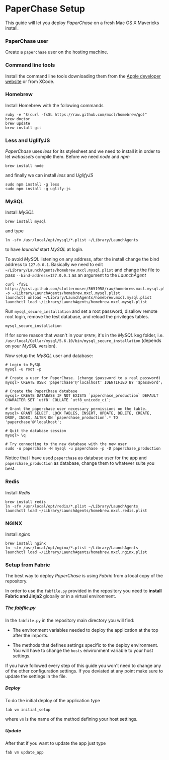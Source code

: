 # PaperChase Setup

This guide will let you deploy _PaperChase_ on a fresh Mac OS X Mavericks install.

### PaperChase user

Create a `paperchase` user on the hosting machine.

### Command line tools

Install the command line tools downloading them from the [Apple developer website](https://developer.apple.com/downloads/index.action "Apple Developer") or from XCode.

### Homebrew

Install Homebrew with the following commands

    ruby -e "$(curl -fsSL https://raw.github.com/mxcl/homebrew/go)"
    brew doctor
    brew update
    brew install git

### Less and UglifyJS

_PaperChase_ uses _less_ for its stylesheet and we need to install it in order to let _webassets_ compile them. Before we need _node_ and _npm_

    brew install node
    
and finally we can install _less_ and _UglifyJS_

    sudo npm install -g less
    sudo npm install -g uglify-js

### MySQL

Install _MySQL_

    brew install mysql

and type
    
    ln -sfv /usr/local/opt/mysql/*.plist ~/Library/LaunchAgents
    
to have _launchd_ start _MySQL_ at login.

To avoid _MySQL_ listening on any address, after the install change the bind address to `127.0.0.1`. Basically we need to edit `~/Library/LaunchAgents/homebrew.mxcl.mysql.plist` and change the file to pass 
`--bind-address=127.0.0.1` as an argument to the _LaunchAgent_

    curl -fsSL https://gist.github.com/slottermoser/5651958/raw/homebrew.mxcl.mysql.plist -o ~/Library/LaunchAgents/homebrew.mxcl.mysql.plist
    launchctl unload ~/Library/LaunchAgents/homebrew.mxcl.mysql.plist
    launchctl load ~/Library/LaunchAgents/homebrew.mxcl.mysql.plist
    
Run `mysql_secure_installation` and set a root password, disallow remote root login, remove the test database, and reload the privileges tables.

    mysql_secure_installation

If for some reason that wasn't in your `$PATH`, it's in the _MySQL_ keg folder, i.e. `/usr/local/Cellar/mysql/5.6.10/bin/mysql_secure_installation` (depends
 on your _MySQL_ version).

Now setup the _MySQL_ user and database:

    # Login to MySQL
    mysql -u root -p

    # Create a user for PaperChase. (change $password to a real password)
    mysql> CREATE USER 'paperchase'@'localhost' IDENTIFIED BY '$password';

    # Create the PaperChase database
    mysql> CREATE DATABASE IF NOT EXISTS `paperchase_production` DEFAULT CHARACTER SET `utf8` COLLATE `utf8_unicode_ci`;

    # Grant the paperchase user necessary permissions on the table.
    mysql> GRANT SELECT, LOCK TABLES, INSERT, UPDATE, DELETE, CREATE, DROP, INDEX, ALTER ON `paperchase_production`.* TO 'paperchase'@'localhost';

    # Quit the database session
    mysql> \q

    # Try connecting to the new database with the new user
    sudo -u paperchase -H mysql -u paperchase -p -D paperchase_production

Notice that I have used `paperchase` as database user for the app and `paperchase_production` as database, change them to whatever suite you best.

### Redis

Install _Redis_

    brew install redis
    ln -sfv /usr/local/opt/redis/*.plist ~/Library/LaunchAgents
    launchctl load ~/Library/LaunchAgents/homebrew.mxcl.redis.plist
    
### NGINX

Install _nginx_

    brew install nginx
    ln -sfv /usr/local/opt/nginx/*.plist ~/Library/LaunchAgents
    launchctl load ~/Library/LaunchAgents/homebrew.mxcl.nginx.plist

### Setup from Fabric

The best way to deploy _PaperChase_ is using _Fabric_ from a local copy of the repository. 

In order to use the `fabfile.py` provided in the repository you need to __install Fabric and Jinja2__ globally or in a virtual environment.

##### The fabfile.py

In the `fabfile.py` in the repository main directory you will find:

* The environment variables needed to deploy the application at the top after the imports.

* The methods that defines settings specific to the deploy environment. You will have to change the `hosts` environment variable to your host settings. 

If you have followed every step of this guide you won't need to change any of the other configuration settings. If you deviated at any point make sure to update the settings in the file.

##### Deploy

To do the initial deploy of the application type

    fab vm initial_setup
    
where `vm` is the name of the method defining your host settings.

##### Update

After that if you want to update the app just type

    fab vm update_app 